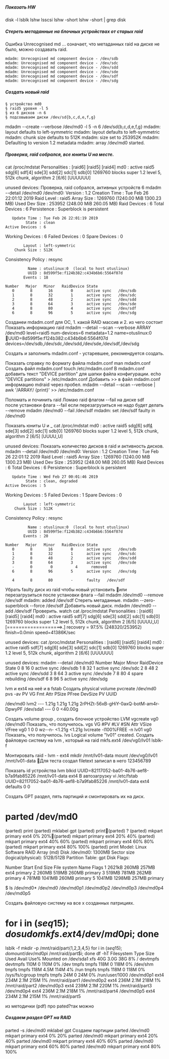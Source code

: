 
##### Показать HW
disk -l
lsblk
lshw
lsscsi
lshw -short
lshw -short | grep disk

##### Стереть метаданные на блочных устройствах от старых raid
Ошибка Unrecognised md ... означает, что метаданных raid на диске не было, можно создавать raid.
```mdadm --zero-superblock --force /dev/sd{b,c,d,e,f,g}
mdadm: Unrecognised md component device - /dev/sdb
mdadm: Unrecognised md component device - /dev/sdc
mdadm: Unrecognised md component device - /dev/sdd
mdadm: Unrecognised md component device - /dev/sde
mdadm: Unrecognised md component device - /dev/sdf
mdadm: Unrecognised md component device - /dev/sdg
```
##### Создать новый raid
	§ устройство md0 
	§ raid5 уровня -l 5
	§ из 6 дисков -n 6
	§ подсовываем диски /dev/sd{b,c,d,e,f,g}
mdadm --create --verbose /dev/md0 -l 5 -n 6 /dev/sd{b,c,d,e,f,g}
mdadm: layout defaults to left-symmetric
mdadm: layout defaults to left-symmetric
mdadm: chunk size defaults to 512K
mdadm: size set to 253952K
mdadm: Defaulting to version 1.2 metadata
mdadm: array /dev/md0 started.
##### Проверка, raid собрался, все юниты U на месте.
cat /proc/mdstat
Personalities : [raid6] [raid5] [raid4]
md0 : active raid5 sdg[6] sdf[4] sde[3] sdd[2] sdc[1] sdb[0]
      1269760 blocks super 1.2 level 5, 512k chunk, algorithm 2 [6/6] [UUUUUU]

unused devices: <none>
Проверка, raid собрался, активных устройств 6
mdadm --detail /dev/md0
 /dev/md0:
           Version : 1.2
     Creation Time : Tue Feb 26 22:01:12 2019
        Raid Level : raid5
        Array Size : 1269760 (1240.00 MiB 1300.23 MB)
     Used Dev Size : 253952 (248.00 MiB 260.05 MB)
      Raid Devices : 6
     Total Devices : 6
       Persistence : Superblock is persistent

       Update Time : Tue Feb 26 22:01:19 2019
             State : clean
    Active Devices : 6
   Working Devices : 6
    Failed Devices : 0
     Spare Devices : 0

            Layout : left-symmetric
        Chunk Size : 512K

Consistency Policy : resync

              Name : otuslinux:0  (local to host otuslinux)
              UUID : 8d599f5e:f124b382:c434b6b6:5564f07d
            Events : 18

    Number   Major   Minor   RaidDevice State
       0       8       16        0      active sync   /dev/sdb
       1       8       32        1      active sync   /dev/sdc
       2       8       48        2      active sync   /dev/sdd
       3       8       64        3      active sync   /dev/sde
       4       8       80        4      active sync   /dev/sdf
       6       8       96        5      active sync   /dev/sdg

Созданеи mdadm.conf для ОС, 
	1. какой RAID массив и 
	2. из чего состоит
Показать информацию raid
mdadm --detail --scan --verbose
ARRAY /dev/md0 level=raid5 num-devices=6 metadata=1.2 name=otuslinux:0 UUID=8d599f5e:f124b382:c434b6b6:5564f07d
   devices=/dev/sdb,/dev/sdc,/dev/sdd,/dev/sde,/dev/sdf,/dev/sdg


Создать и заполнить mdadm.conf  - устаревшее, рекомендуется создать.

Показать справку по формату файла mdadm.conf
man mdadm.conf
Создать файл mdadm.conf
touch /etc/mdadm.conf
В mdadm.conf добавить текст "DEVICE partition" для шапки файла конфигурации.
echo "DEVICE partitions" > /etc/mdadm.conf
Добавить >>  в файл mdadm.conf информацию mdraid через пробел.
mdadm --detail --scan --verbose | awk '/ARRAY/ {print}' >> /etc/mdadm.conf


Поломать и починить raid
Ломаю raid флагом --fail на диске sdf  
после установки флага --fail если перезагрузиться не надо будет делать --remove
mdadm /dev/md0 --fail /dev/sdf
mdadm: set /dev/sdf faulty in /dev/md0

Показать юниты U и _
cat /proc/mdstat
md0 : active raid5 sdg[6] sdf[4](F) sde[3] sdd[2] sdc[1] sdb[0]
      1269760 blocks super 1.2 level 5, 512k chunk, algorithm 2 [6/5] [UUUU_U]

unused devices: <none>
Показать количество дисков в raid и активность дисков.
mdadm --detail /dev/md0
/dev/md0:
           Version : 1.2
     Creation Time : Tue Feb 26 22:01:12 2019
        Raid Level : raid5
        Array Size : 1269760 (1240.00 MiB 1300.23 MB)
     Used Dev Size : 253952 (248.00 MiB 260.05 MB)
      Raid Devices : 6
     Total Devices : 6
       Persistence : Superblock is persistent

       Update Time : Wed Feb 27 00:01:46 2019
             State : clean, degraded
    Active Devices : 5
   Working Devices : 5
    Failed Devices : 1
     Spare Devices : 0

            Layout : left-symmetric
        Chunk Size : 512K

Consistency Policy : resync

              Name : otuslinux:0  (local to host otuslinux)
              UUID : 8d599f5e:f124b382:c434b6b6:5564f07d
            Events : 20

    Number   Major   Minor   RaidDevice State
       0       8       16        0      active sync   /dev/sdb
       1       8       32        1      active sync   /dev/sdc
       2       8       48        2      active sync   /dev/sdd
       3       8       64        3      active sync   /dev/sde
       -       0        0          4      removed
       6       8       96        5      active sync   /dev/sdg

       4       8       80        -      faulty   /dev/sdf



Убрать faulty диск из raid  чтобы новый установить или перезагрузиться после установки флага --fail
mdadm /dev/md0 --remove /dev/sdf
mdadm: added /dev/sdf
Стереть метаданные.
mdadm --zero-superblock --force /dev/sdf
Добавить новый диск.
mdadm /dev/md0 --add /dev/sdf
Проверить.
watch cat /proc/mdstat
Personalities : [raid6] [raid5] [raid4]
md0 : active raid5 sdf[7] sdg[6] sde[3] sdd[2] sdc[1] sdb[0]
      1269760 blocks super 1.2 level 5, 512k chunk, algorithm 2 [6/5] [UUUU_U]
      [===================>.]  recovery = 97.5% (248320/253952) finish=0.0min speed=41386K/sec

unused devices: <none>
cat /proc/mdstat
Personalities : [raid6] [raid5] [raid4]
md0 : active raid5 sdf[7] sdg[6] sde[3] sdd[2] sdc[1] sdb[0]
      1269760 blocks super 1.2 level 5, 512k chunk, algorithm 2 [6/6] [UUUUUU]

unused devices: <none>
mdadm --detail /dev/md0
    Number   Major   Minor   RaidDevice State
       0       8       16        0      active sync   /dev/sdb
       1       8       32        1      active sync   /dev/sdc
       2       8       48        2      active sync   /dev/sdd
       3       8       64        3      active sync   /dev/sde
       7       8       80        4      spare rebuilding   /dev/sdf
       6       8       96        5      active sync   /dev/sdg

lvm и ext4 на неё и в fstab
Создать physical volume
pvcreate /dev/md0
pvs -av
  PV         VG Fmt  Attr PSize PFree DevSize PV UUID

  /dev/md0      lvm2 ---  1.21g 1.21g   1.21g 2rPHZt-56xB-gHiY-0axQ-botM-am4r-DpwyPF
  /dev/sda1          ---     0     0  <40.00g

Создать volume group , создать блочное устройство LVM
vgcreate vg0 /dev/md0
Показать, что получилось.
vgs
  VG  #PV #LV #SN Attr   VSize  VFree
  vg0   1   0   0 wz--n- <1.21g <1.21g
lvcreate -l100%FREE -n lv01 vg0
Показать, что получилось.
lvs
  Logical volume "lv01" created.
Создать файловую систему на lvm , который на raid
mkfs.ext4 /dev/vg0/lv01
lsblk-f

Монтировать raid - lvm - ext4
mkdir /mnt/lv01-data
mount /dev/vg0/lv01 /mnt/lv01-data
Для теста создал filetext записал в него 123456789

Показать id устройства lvm
blkid
UUID=82117052-ba01-4b76-aef8-b7a9fab85226 /mnt/lv01-data ext4
В автозагрузку
vi /etc/fstab
UUID=82117052-ba01-4b76-aef8-b7a9fab85226 /mnt/lv01-data ext4 defaults  0 0

Создать GPT раздел, пять партиций и смонтировать их на диск.

# parted /dev/md0
(parted) print
(parted) mklabel gpt
(parted) print(parted) ?
(parted) mkpart primary ext4 0% 20%(parted) mkpart primary ext4 20% 40%
(parted) mkpart primary ext4 40% 60%
(parted) mkpart primary ext4 60% 80%
(parted) mkpart primary ext4 80% 100%
(parted) print
Model: Linux Software RAID Array (md)
Disk /dev/md0: 1300MB
Sector size (logical/physical): 512B/512B
Partition Table: gpt
Disk Flags:

Number  Start   End     Size   File system  Name     Flags
 1      2621kB  260MB   257MB  ext4         primary
 2      260MB   519MB   260MB               primary
 3      519MB   781MB   262MB               primary
 4      781MB   1041MB  260MB               primary
 5      1041MB  1298MB  257MB               primary

$ ls /dev/md0*
/dev/md0  /dev/md0p1  /dev/md0p2  /dev/md0p3  /dev/md0p4  /dev/md0p5

Создать файловую систему на все х созданных патрициях.
# for i in $(seq 1 5); do sudo mkfs.ext4 /dev/md0p$i; done
lsblk -f
mkdir -p /mnt/raid/part{1,2,3,4,5}
for i in $(seq 1 5); do mount /dev/md0p$i /mnt/raid/part$i; done
df -hT
Filesystem     Type      Size  Used Avail Use% Mounted on
/dev/sda1      xfs        40G  3.0G   38G   8% /
devtmpfs       devtmpfs  110M     0  110M   0% /dev
tmpfs          tmpfs     118M     0  118M   0% /dev/shm
tmpfs          tmpfs     118M  4.5M  114M   4% /run
tmpfs          tmpfs     118M     0  118M   0% /sys/fs/cgroup
tmpfs          tmpfs      24M     0   24M   0% /run/user/1000
/dev/md0p1     ext4      234M  2.1M  215M   1% /mnt/raid/part1
/dev/md0p2     ext4      236M  2.1M  218M   1% /mnt/raid/part2
/dev/md0p3     ext4      239M  2.1M  220M   1% /mnt/raid/part3
/dev/md0p4     ext4      236M  2.1M  218M   1% /mnt/raid/part4
/dev/md0p5     ext4      234M  2.1M  215M   1% /mnt/raid/part5


из методички (pdf) про pated?так можно
##### Создаем раздел GPT на RAID
parted -s /dev/md0 mklabel gpt
Создаем партиции
parted /dev/md0 mkpart primary ext4 0% 20%
parted /dev/md0 mkpart primary ext4 20% 40%
parted /dev/md0 mkpart primary ext4 40% 60%
parted /dev/md0 mkpart primary ext4 60% 80%
parted /dev/md0 mkpart primary ext4 80% 100%

